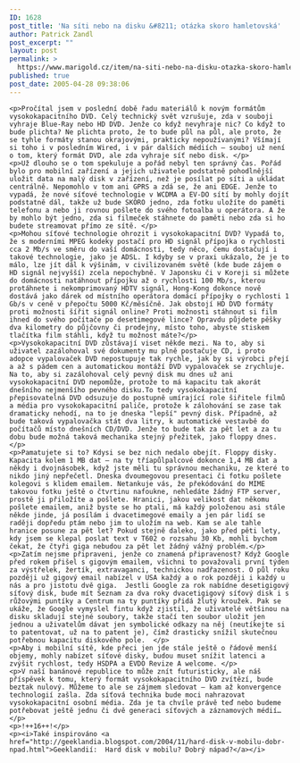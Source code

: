 ```yaml
---
ID: 1628
post_title: 'Na síti nebo na disku &#8211; otázka skoro hamletovská'
author: Patrick Zandl
post_excerpt: ""
layout: post
permalink: >
  https://www.marigold.cz/item/na-siti-nebo-na-disku-otazka-skoro-hamletovska
published: true
post_date: 2005-04-28 09:38:06
---
```

	<p>Pročítal jsem v poslední době řadu materiálů k novým formátům vysokokapacitního DVD. Celý technický svět vzrušuje, zda v souboji vyhraje Blue-Ray nebo HD DVD. Jenže co když nevyhraje nic? Co když to bude plichta? Ne plichta proto, že to bude půl na půl, ale proto, že se tyhle formáty stanou okrajovými, prakticky nepoužívanými? Všímají si toho i v posledním Wired, i v pár dalších médiích – souboj už není o tom, který formát DVD, ale zda vyhraje síť nebo disk. </p>
	<p>Už dlouho se o tom spekuluje a pořád nebyl ten správný čas. Pořád bylo pro mobilní zařízení a jejich uživatele podstatně pohodlnější uložit data na malý disk v zařízení, než je posílat po síti a ukládat centrálně. Nepomohlo v tom ani GPRS a zdá se, že ani EDGE. Jenže to vypadá, že nové síťové technologie v WCDMA a EV-DO sítí by mohly dojít podstatně dál, takže už bude SKORO jedno, zda fotku uložíte do paměti telefonu a nebo ji rovnou pošlete do svého fotoalba u operátora. A že by mohlo být jedno, zda si filmeček stáhnete do paměti nebo zda si ho budete streamovat přímo ze sítě. </p>
	<p>Mohou síťové technologie ohrozit i vysokokapacitní DVD? Vypadá to, že s moderními MPEG kodeky postačí pro HD signál přípojka o rychlosti cca 2 Mb/s ve směru do vaší domácnosti, tedy něco, čemu dostačují i takové technologie, jako je ADSL. I kdyby se v praxi ukázalo, že je to málo, lze jít dál k výšinám, v civilizovaném světě (kde bude zájem o HD signál nejvyšší) zcela nepochybně. V Japonsku či v Koreji si můžete do domácnosti natáhnout přípojku až o rychlosti 100 Mb/s, kterou protáhnete i nekomprimovaný HDTV signál, Hong-Kong dokonce nově dostává jako dárek od místního operátora domácí přípojky o rychlosti 1 Gb/s v ceně v přepočtu 5000 Kč/měsíčně. Jak obstojí HD DVD formáty proti možnosti šířit signál online? Proti možnosti stáhnout si film ihned do svého počítače po desetimegové lince? Opravdu půjdete pěšky dva kilometry do půjčovny či prodejny, místo toho, abyste stiskem tlačítka film stáhli, když tu možnost máte?</p>
	<p>Vysokokapacitní DVD zůstávají viset někde mezi. Na to, aby si uživatel zazálohoval své dokumenty mu plně postačuje CD, i proto adopce vypalovaček DVD nepostupuje tak rychle, jak by si výrobci přejí a až s pádem cen a automatickou montáží DVD vypalovaček se zrychluje. Na to, aby si zazálohoval celý pevný disk mu dnes už ani vysokokapacitní DVD nepomůže, protože to má kapacitu tak akorát dnešního nejmenšího pevného disku.To tedy vysokokapacitní přepisovatelná DVD odsuzuje do postupně umírající role šiřitele filmů a média pro vysokokapacitní paliče, protože k zálohování se zase tak dramaticky nehodí, na to je dneska "lepší" pevný disk. Případně, až bude taková vypalovačka stát dva litry, k automatické vestavbě do počítačů místo dnešních CD/DVD. Jenže to bude tak za pět let a za tu dobu bude možná taková mechanika stejný přežitek, jako floppy dnes. </p>
	<p>Pamatujete si to? Kdysi se bez nich nedalo obejít. Floppy disky. Kapacita kolem 1 MB dat – na ty tříapůlpalcové dokonce 1,4 MB dat a někdy i dvojnásobek, když jste měli tu správnou mechaniku, ze které to nikdo jiný nepřečetl. Dneska dvoumegovou presentaci či fotku pošlete kolegovi s klidem emailem. Netankuje vás, že překódování do MIME takovou fotku ještě o čtvrtinu nafoukne, nehledáte žádný FTP server, prostě ji přiložíte a pošlete. Hranici, jakou velikost dat někomu pošlete emailem, aniž byste se ho ptali, má každý položenou asi stále někde jinde, já posílám i dvacetimegové emaily a jen pár lidí se raději dopředu ptám nebo jim to uložím na web. Kam se ale tahle hranice posune za pět let? Pokud stejně daleko, jako před pěti lety, kdy jsem se klepal poslat text v T602 o rozsahu 30 Kb, mohli bychom čekat, že čtyři giga nebudou za pět let žádný vážný problém.</p>
	<p>Zatím nejsme připraveni, jenže co znamená připravenost? Když Google před rokem přišel s gigovým emailem, všichni to považovali první týden za výstřelek, žertík, extravaganci, technickou nadřazenost. O půl roku později už gigový email nabízel v USA každý a o rok později i každý u nás a pro jistotu dvě giga.  Jestli Google za rok nabídne desetigigový síťový disk, bude mít Seznam za dva roky dvacetigigový síťový disk i s růžovými puntíky a Centrum na ty puntíky přidá žlutý kroužek. Pak se ukáže, že Google vymyslel fintu když zjistil, že uživatelé většinou na disku skladují stejné soubory, takže stačí ten soubor uložit jen jednou a uživatelům dávat jen symbolické odkazy na něj (neutíkejte si to patentovat, už na to patent je), čímž drasticky snížil skutečnou potřebnou kapacitu diskového pole.  </p>
	<p>Aby i mobilní sítě, kde přeci jen jde stále ještě o řádově menší objemy, mohly nabízet síťové disky, budou muset snížit latenci a zvýšit rychlost, tedy HSDPA a EVDO Revize A welcome. </p>
	<p>V naší banánové republice to může znít futuristicky, ale náš příspěvek k tomu, který formát vysokokapacitního DVD zvítězí, bude beztak nulový. Můžeme to ale se zájmem sledovat – kam až konvergence technologií zašla. Zda síťová technika bude moci nahrazovat vysokokapacitní osobní média. Zda je ta chvíle právě teď nebo budeme potřebovat ještě jednu či dvě generaci síťových a záznamových médií…</p>
	<p>!++16++!</p>
	<p><i>Také inspirováno <a href="http://geeklandia.blogspot.com/2004/11/hard-disk-v-mobilu-dobr-npad.html">Geeklandií:  Hard disk v mobilu? Dobrý nápad?</a></i>
</p>
